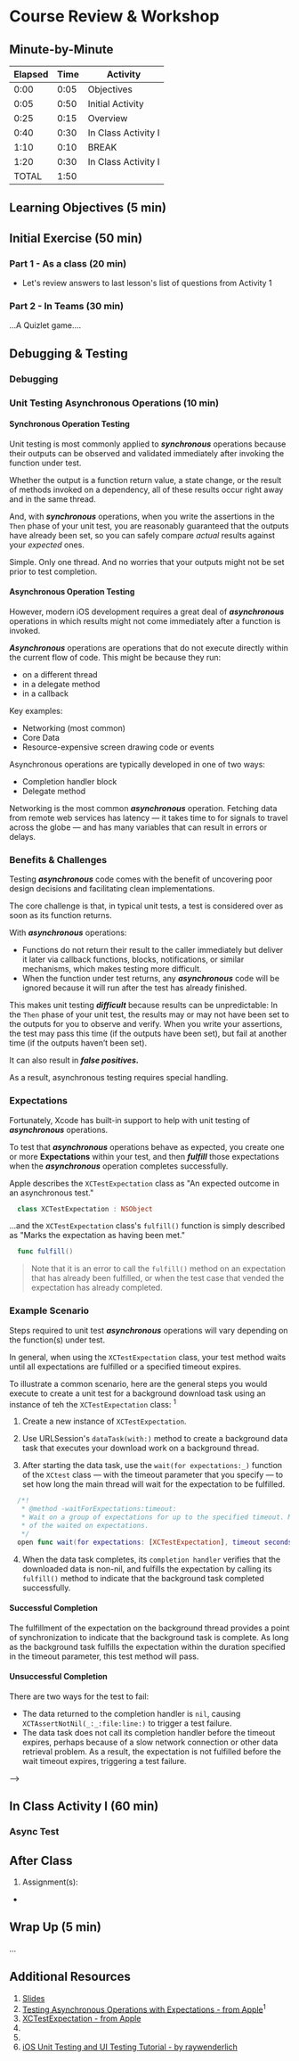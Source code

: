 # Course Review & Workshop

<!-- INSTRUCTOR NOTES:
1) For Iniital Exercise:
- Quizlet game location is:
https://quizlet.com/_6u0szm

2)  -->


## Minute-by-Minute

| **Elapsed** | **Time**  | **Activity**              |
| ----------- | --------- | ------------------------- |
| 0:00        | 0:05      | Objectives                |
| 0:05        | 0:50      | Initial Activity          |
| 0:25        | 0:15      | Overview                  |
| 0:40        | 0:30      | In Class Activity I       |
| 1:10        | 0:10      | BREAK                     |
| 1:20        | 0:30      | In Class Activity I       |
| TOTAL       | 1:50      |                           |


## Learning Objectives (5 min)

<!-- 1. Identify use cases of Operations with dependencies.
1. Implement dependencies.
1. Review Operations by implementing a solution in a project. -->

## Initial Exercise (50 min)

### Part 1 - As a class (20 min)
- Let's review answers to last lesson's list of questions from Activity 1

### Part 2 - In Teams (30 min)

...A Quizlet game....


<!-- INSTRUCTOR NOTES:
1) For Iniital Exercise:
- Quizlet game location is:
https://quizlet.com/_6u0szm
 -->


## Debugging & Testing

### Debugging

<!--
OUTLINE:
- Debug Navigator

- Main Thread Checker

Detect invalid use of AppKit, UIKit, and other APIs from a background thread.


The Main Thread Checker is a standalone tool for Swift and C languages that detects invalid usage of AppKit, UIKit, and other APIs on a background thread. Updating UI on a thread other than the main thread is a common mistake that can result in missed UI updates, visual defects, data corruptions, and crashes.

How the Main Thread Checker Works
At app launch, the Main Thread Checker dynamically replaces the implementations of methods that should only be called on the main thread with a version that prepends the check. Methods known to be safe for use on background threads are excluded from this check.

Example Scenario:

Updating UI from a Completion Handler
Long-running tasks such as networking are often executed in the background, and provide a completion handler to signal completion. Attempting to read or update the UI from a completion handler may cause problems.

Solution
Dispatch the call to update the label text to the main thread.


Performance Impact
The performance impact of the Main Thread Checker is minimal, with a 1–2% CPU overhead and additional process launch time of <0.1 seconds.
Because of its minimal performance overhead, the Main Thread Checker is automatically enabled when you run your app with the Xcode debugger.

-- optional (non-apple text) --

The Main Thread Checker (MTC) was introduced in Xcode 9. Its goal is to simple: to detect improper use of APIs on a background thread. Updating using a background thread can cause unknown bugs, crashes and strange UI behavior that can easily be avoided.


- TSan -->



### Unit Testing Asynchronous Operations (10 min)

#### Synchronous Operation Testing
Unit testing is most commonly applied to __*synchronous*__ operations because their outputs can be observed and validated immediately after invoking the function under test.

Whether the output is a function return value, a state change, or the result of methods invoked on a dependency, all of these results occur right away and in the same thread.

And, with __*synchronous*__ operations, when you write the assertions in the `Then` phase of your unit test, you are reasonably guaranteed that the outputs have already been set, so you can safely compare *actual* results against your *expected* ones.

Simple. Only one thread. And no worries that your outputs might not be set prior to test completion.

#### Asynchronous Operation Testing
However, modern iOS development requires a great deal of __*asynchronous*__ operations in which results might not come immediately after a function is invoked.

__*Asynchronous*__ operations are operations that do not execute directly within the current flow of code. This might be because they run:
- on a different thread
- in a delegate method
- in a callback

Key examples:
- Networking (most common)
- Core Data
- Resource-expensive screen drawing code or events

Asynchronous operations are typically developed in one of two ways:
- Completion handler block
- Delegate method

Networking is the most common __*asynchronous*__ operation. Fetching data from remote web services has latency &mdash; it takes time to for signals to travel across the globe &mdash; and has many variables that can result in errors or delays.

<!-- The most common asynchronous operation is networking. Fetching data from an API over the network has latency, because data takes time to travel through wires around the globe. There can also be numerous points of failures. The server may be down. Packets can get dropped. Multiplexing can produce errors. Connection may be lost. There are many variables that can result in errors and/or delays.  -->

### Benefits & Challenges
Testing __*asynchronous*__ code comes with the benefit of uncovering poor design decisions and facilitating clean implementations.

The core challenge is that, in typical unit tests, a test is considered over as soon as its function returns.

With __*asynchronous*__ operations:
- Functions do not return their result to the caller immediately but deliver it later via callback functions, blocks, notifications, or similar mechanisms, which makes testing more difficult.
- When the function under test returns, any __*asynchronous*__ code will be ignored because it will run after the test has already finished.

This makes unit testing __*difficult*__ because results can be unpredictable: In the `Then` phase of your unit test, the results may or may not have been set to the outputs for you to observe and verify. When you write your assertions, the test may pass this time (if the outputs have been set), but fail at another time (if the outputs haven’t been set).

It can also result in __*false positives.*__

As a result, asynchronous testing requires special handling.

<!-- tasks might be executed on a different thread than the invoked function yet take extended time to complete before their outputs are set.

the program or information flow is not reflected in the call stack any more. -->

### Expectations
Fortunately, Xcode has built-in support to help with unit testing of __*asynchronous*__ operations.

To test that __*asynchronous*__ operations behave as expected, you create one or more **Expectations** within your test, and then __*fulfill*__ those expectations when the __*asynchronous*__ operation completes successfully.

Apple describes the `XCTestExpectation` class as "An expected outcome in an asynchronous test."

```Swift  
  class XCTestExpectation : NSObject
```

...and the `XCTestExpectation` class's `fulfill()` function is simply described as "Marks the expectation as having been met."


```Swift  
  func fulfill()
```

> Note that it is an error to call the `fulfill()` method on an expectation that has already been fulfilled, or when the test case that vended the expectation has already completed.


### Example Scenario
Steps required to unit test __*asynchronous*__ operations will vary depending on the function(s) under test.

In general, when using the `XCTestExpectation` class, your test method waits until all expectations are fulfilled or a specified timeout expires.

To illustrate a common scenario, here are the general steps you would execute to create a unit test for a background download task using an instance of teh the `XCTestExpectation` class: <sup>1</sup>

1.  Create a new instance of `XCTestExpectation`.

2.  Use URLSession's `dataTask(with:)` method to create a background data task that executes your download work on a background thread.

3. After starting the data task, use the `wait(for expectations:_)` function of the `XCtest` class &mdash; with the timeout parameter that you specify &mdash; to set how long the main thread will wait for the expectation to be fulfilled.

```Swift
  /*!
   * @method -waitForExpectations:timeout:
   * Wait on a group of expectations for up to the specified timeout. May return early based on fulfillment
   * of the waited on expectations.
   */
  open func wait(for expectations: [XCTestExpectation], timeout seconds: TimeInterval)
```

4. When the data task completes, its `completion handler` verifies that the downloaded data is non-nil, and fulfills the expectation by calling its` fulfill()` method to indicate that the background task completed successfully.

#### Successful Completion
The fulfillment of the expectation on the background thread provides a point of synchronization to indicate that the background task is complete. As long as the background task fulfills the expectation within the duration specified in the timeout parameter, this test method will pass.

#### Unsuccessful Completion
There are two ways for the test to fail:
- The data returned to the completion handler is `nil`, causing `XCTAssertNotNil(_:_:file:line:)` to trigger a test failure.
- The data task does not call its completion handler before the timeout expires, perhaps because of a slow network connection or other data retrieval problem. As a result, the expectation is not fulfilled before the wait timeout expires, triggering a test failure.

<!--
The core of the problem is that a test is considered over as soon as its function returns. Because of that, any asynchronous code will be ignored, since it’ll run after the test has already finished.
Not only can this make code hard to test, but it can also lead to false positives.


The main challenge of testing concurrent code is that the program or information flow is not reflected in the call stack any more. Functions do not return their result to the caller immediately, but deliver it later via callback functions, blocks, notifications, or similar mechanisms, which makes testing more difficult.


Asynchronous operations present a challenge to unit testing. In the Then phase, the results may or may not have been set to the outputs for you to observe and verify. When you write your assertions, the test may pass this time (if the outputs have been set), but fail at another time (if the outputs haven’t been set).

The most common asynchronous operation is networking. Fetching data from an API over the network has latency, because data takes time to travel through wires around the globe. There can also be numerous points of failures. The server may be down. Packets can get dropped. Multiplexing can produce errors. Connection may be lost. There are many variables that can result in errors and/or delays. As a result, asynchronous testing necessitates some special handling. Fortunately, Xcode has built-in support to help with that. --> -->


<!--
All the unit tests that you’ve seen so far are for testing synchronous operations. That is, the outputs can be observed and verified immediately after invoking the method on the test subject. The outputs can be function return values, state changes, or methods invoked on a dependency. All of these happen right away in the same thread. When you write the assertions in the Then phase, you’re guaranteed that the outputs have already been set so that you can safely compare the actual v.s. expected. You don’t have to worry about whether the outputs are ready or not. They are ready.

However, a lot of stuff that we do in modern iOS development are asynchronous operations, such as Core Data, networking, or even some expensive drawing code or events. The results will come, but not right away. It takes time for the task to finish, and the outputs be set. In iOS, these asynchronous operations are usually coded in one of two ways:

Completion handler block
Delegate method

Asynchronous operations present a challenge to unit testing. In the Then phase, the results may or may not have been set to the outputs for you to observe and verify. When you write your assertions, the test may pass this time (if the outputs have been set), but fail at another time (if the outputs haven’t been set).

The most common asynchronous operation is networking. Fetching data from an API over the network has latency, because data takes time to travel through wires around the globe. There can also be numerous points of failures. The server may be down. Packets can get dropped. Multiplexing can produce errors. Connection may be lost. There are many variables that can result in errors and/or delays. As a result, asynchronous testing necessitates some special handling. Fortunately, Xcode has built-in support to help with that. -->

## In Class Activity I (60 min)

### Async Test

<!-- following steps above, complete the code:

- get it to succeed

get it to fail by:
- nil - disconnect networking
- setting a timeout that will fail  -->

## After Class

1. Assignment(s):
-
<!-- - For next class, bring your plan for the final project. This is important since we have two weeks left in the term. -->

## Wrap Up (5 min)

...
<!-- - You pair programmed today's exercise. Make sure both of you get a working copy of the project. -->

## Additional Resources

1. [Slides]()
1. [Testing Asynchronous Operations with Expectations - from Apple](https://developer.apple.com/documentation/xctest/asynchronous_tests_and_expectations/testing_asynchronous_operations_with_expectations)<sup>1</sup>
1. [XCTestExpectation - from Apple](https://developer.apple.com/documentation/xctest/xctestexpectation)
1. []()
1. []()
3. [iOS Unit Testing and UI Testing Tutorial - by raywenderlich](https://www.raywenderlich.com/960290-ios-unit-testing-and-ui-testing-tutorial)

